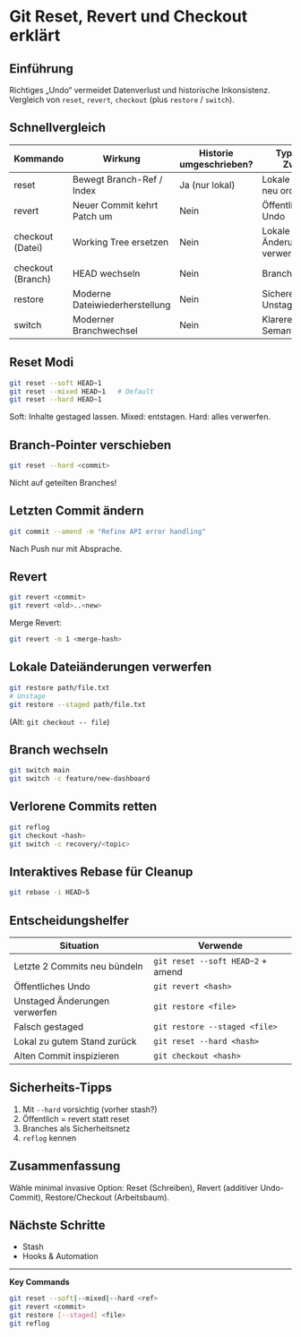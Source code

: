 # Git Reset, Revert und Checkout erklärt

## Einführung
Richtiges „Undo“ vermeidet Datenverlust und historische Inkonsistenz. Vergleich von `reset`, `revert`, `checkout` (plus `restore` / `switch`).

## Schnellvergleich
| Kommando | Wirkung | Historie umgeschrieben? | Typischer Zweck |
|----------|--------|-------------------------|-----------------|
| reset | Bewegt Branch-Ref / Index | Ja (nur lokal) | Lokale Commits neu ordnen |
| revert | Neuer Commit kehrt Patch um | Nein | Öffentliches Undo |
| checkout (Datei) | Working Tree ersetzen | Nein | Lokale Änderungen verwerfen |
| checkout (Branch) | HEAD wechseln | Nein | Branch-Switch |
| restore | Moderne Dateiwiederherstellung | Nein | Sicheres Unstage/Restore |
| switch | Moderner Branchwechsel | Nein | Klarere Semantik |

## Reset Modi
```bash
git reset --soft HEAD~1
git reset --mixed HEAD~1   # Default
git reset --hard HEAD~1
```
Soft: Inhalte gestaged lassen. Mixed: entstagen. Hard: alles verwerfen.

## Branch-Pointer verschieben
```bash
git reset --hard <commit>
```
Nicht auf geteilten Branches!

## Letzten Commit ändern
```bash
git commit --amend -m "Refine API error handling"
```
Nach Push nur mit Absprache.

## Revert
```bash
git revert <commit>
git revert <old>..<new>
```
Merge Revert:
```bash
git revert -m 1 <merge-hash>
```

## Lokale Dateiänderungen verwerfen
```bash
git restore path/file.txt
# Unstage
git restore --staged path/file.txt
```
(Alt: `git checkout -- file`)

## Branch wechseln
```bash
git switch main
git switch -c feature/new-dashboard
```

## Verlorene Commits retten
```bash
git reflog
git checkout <hash>
git switch -c recovery/<topic>
```

## Interaktives Rebase für Cleanup
```bash
git rebase -i HEAD~5
```

## Entscheidungshelfer
| Situation | Verwende |
|-----------|----------|
| Letzte 2 Commits neu bündeln | `git reset --soft HEAD~2` + amend |
| Öffentliches Undo | `git revert <hash>` |
| Unstaged Änderungen verwerfen | `git restore <file>` |
| Falsch gestaged | `git restore --staged <file>` |
| Lokal zu gutem Stand zurück | `git reset --hard <hash>` |
| Alten Commit inspizieren | `git checkout <hash>` |

## Sicherheits-Tipps
1. Mit `--hard` vorsichtig (vorher stash?)
2. Öffentlich = revert statt reset
3. Branches als Sicherheitsnetz
4. `reflog` kennen

## Zusammenfassung
Wähle minimal invasive Option: Reset (Schreiben), Revert (additiver Undo-Commit), Restore/Checkout (Arbeitsbaum).

## Nächste Schritte
- Stash
- Hooks & Automation

---
**Key Commands**
```bash
git reset --soft|--mixed|--hard <ref>
git revert <commit>
git restore [--staged] <file>
git reflog
```
